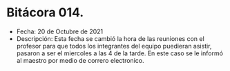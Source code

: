 # Bitácora 014.
- Fecha: 20 de Octubre de 2021
- Descripción: Esta fecha se cambió la hora de las reuniones con el profesor para que todos los integrantes del equipo puedieran asistir, pasaron a ser el miercoles a las 4 de la tarde. En este caso se le informó al maestro por medio de correro electronico. 
